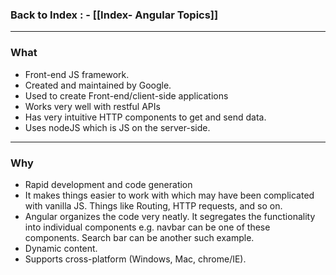### **Back to Index** : - [[Index- Angular Topics]]


---

### **What**

- Front-end JS framework.
- Created and maintained by Google.
- Used to create Front-end/client-side applications
- Works very well with restful APIs
- Has very intuitive HTTP components to get and send data.
- Uses nodeJS which is JS on the server-side.

---

### **Why**

- Rapid development and code generation
- It makes things easier to work with which may have been complicated with vanilla JS. Things like Routing, HTTP requests, and so on.
- Angular organizes the code very neatly. It segregates the functionality into individual components e.g. navbar can be one of these components. Search bar can be another such example.
- Dynamic content.
- Supports cross-platform (Windows, Mac, chrome/IE).


